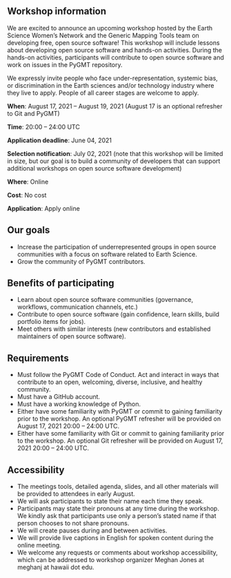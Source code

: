 ## Workshop information
 
We are excited to announce an upcoming workshop hosted by the Earth Science
Women’s Network and the Generic Mapping Tools team on developing free, open
source software! This workshop will include lessons about developing open
source software and hands-on activities. During the hands-on activities,
participants will contribute to open source software and work on issues in the
PyGMT repository.
 
We expressly invite people who face under-representation, systemic bias, or
discrimination in the Earth sciences and/or technology industry where they
live to apply. People of all career stages are welcome to apply.
 
**When**: August 17, 2021 – August 19, 2021 (August 17 is an optional refresher
to Git and PyGMT)

**Time**: 20:00 – 24:00 UTC

**Application deadline**: June 04, 2021

**Selection notification**: July 02, 2021 (note that this workshop will be
limited in size, but our goal is to build a community of developers that can
support additional workshops on open source software development)

**Where**: Online

**Cost**: No cost

**Application**: Apply online
 
## Our goals
- Increase the participation of underrepresented groups in open source communities
  with a focus on software related to Earth Science.
- Grow the community of PyGMT contributors.
 
## Benefits of participating
- Learn about open source software communities (governance, workflows,
  communication channels, etc.)
- Contribute to open source software (gain confidence, learn skills, build
  portfolio items for jobs).
- Meet others with similar interests (new contributors and established
  maintainers of open source software).
 
## Requirements

- Must follow the PyGMT Code of Conduct. Act and interact in ways that
  contribute to an open, welcoming, diverse, inclusive, and healthy community.
- Must have a GitHub account.
- Must have a working knowledge of Python.
- Either have some familiarity with PyGMT or commit to gaining familiarity
  prior to the workshop. An optional PyGMT refresher will be provided on August
  17, 2021 20:00 – 24:00 UTC.
- Either have some familiarity with Git or commit to gaining familiarity prior
  to the workshop. An optional Git refresher will be provided on August
  17, 2021 20:00 – 24:00 UTC.
 
## Accessibility
- The meetings tools, detailed agenda, slides, and all other materials will be
  provided to attendees in early August.
- We will ask participants to state their name each time they speak.
- Participants may state their pronouns at any time during the workshop. We
  kindly ask that participants use only a person’s stated name if that person
  chooses to not share pronouns.
- We will create pauses during and between activities.
- We will provide live captions in English for spoken content during the online
  meeting.
- We welcome any requests or comments about workshop accessibility, which can be
  addressed to workshop organizer Meghan Jones at meghanj at hawaii dot edu.
